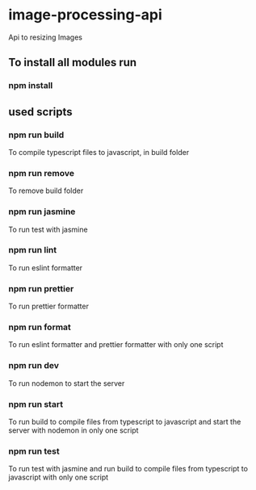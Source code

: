 # image-processing-api
Api to resizing Images

## To install all modules run
### npm install

## used scripts

### npm run build
To compile typescript files to javascript, in build folder

### npm run remove
To remove build folder

### npm run jasmine
To run test with jasmine

### npm run lint
To run eslint formatter

### npm run prettier
To run prettier formatter

### npm run format
To run eslint formatter and prettier formatter with only one script

### npm run dev
To run nodemon to start the server

### npm run start
To run build to compile files from typescript to javascript and start the server with nodemon in only one script

### npm run test
To run test with jasmine and run build to compile files from typescript to javascript with only one script
